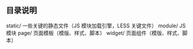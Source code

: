 ## 目录说明

static/    一些关键的静态文件（JS 模块加载引擎，LESS 关键文件）
module/    JS 模块
page/      页面模板（模版、样式、脚本）
widget/    页面组件（模版、样式、脚本）
